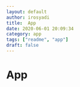 ```yaml
---
layout: default
author: irosyadi
title:  App
date: 2020-06-01 20:09:34
category: app
tags: ["readme", "app"]
draft: false
---
```


# App

